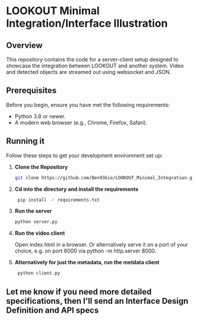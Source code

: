 # LOOKOUT Minimal Integration/Interface Illustration

## Overview

This repository contains the code for a server-client setup designed to showcase the integration between LOOKOUT and another system. Video and detected objects are streamed out using websocket and JSON.

## Prerequisites

Before you begin, ensure you have met the following requirements:
- Python 3.8 or newer.
- A modern web browser (e.g., Chrome, Firefox, Safari).

## Running it

Follow these steps to get your development environment set up:

1. **Clone the Repository**
    ```sh
    git clone https://github.com/Ben93kie/LOOKOUT_Minimal_Integration.git
    ```
2. **Cd into the directory and install the requirements**
   ```sh
    pip install -r requirements.txt
    ```
3. **Run the server**
    ```sh
    python server.py
    ```
4. **Run the video client**

   Open index.html in a browser. Or alternatively serve it on a port of your choice, e.g. on port 8000 via python -m http.server 8000.
   
5. **Alternatively for just the metadata, run the metdata client**
   ```sh
    python client.py
    ```

## Let me know if you need more detailed specifications, then I'll send an Interface Design Definition and API specs
   
   

    

   
